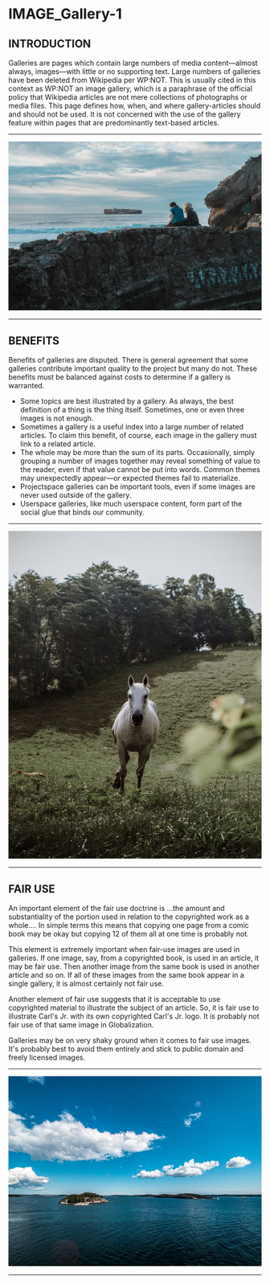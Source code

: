 # IMAGE_Gallery-1

## INTRODUCTION

Galleries are pages which contain large numbers of media content—almost always, images—with little or no supporting text. Large numbers of galleries have been deleted from Wikipedia per WP:NOT. This is usually cited in this context as WP:NOT an image gallery, which is a paraphrase of the official policy that Wikipedia articles are not mere collections of photographs or media files. This page defines how, when, and where gallery-articles should and should not be used. It is not concerned with the use of the gallery feature within pages that are predominantly text-based articles.

<hr>
<img src="https://github.com/yashksingh/IMAGE_Gallery-1/blob/main/Wiki_Images/jairo-gonzalez-Tm8jYlczTIg-unsplash.jpg">
<hr>

## BENEFITS

Benefits of galleries are disputed. There is general agreement that some galleries contribute important quality to the project but many do not. These benefits must be balanced against costs to determine if a gallery is warranted.

- Some topics are best illustrated by a gallery. As always, the best definition of a thing is the thing itself. Sometimes, one or even three images is not enough.
- Sometimes a gallery is a useful index into a large number of related articles. To claim this benefit, of course, each image in the gallery must link to a related article.
- The whole may be more than the sum of its parts. Occasionally, simply grouping a number of images together may reveal something of value to the reader, even if that value cannot be put into words. Common themes may unexpectedly appear—or expected themes fail to materialize.
- Projectspace galleries can be important tools, even if some images are never used outside of the gallery.
- Userspace galleries, like much userspace content, form part of the social glue that binds our community.

<hr>
<img src="https://github.com/yashksingh/IMAGE_Gallery-1/blob/main/Wiki_Images/nachelle-nocom-LWVIR87DHPY-unsplash.jpg">
<hr>

## FAIR USE

An important element of the fair use doctrine is ...the amount and substantiality of the portion used in relation to the copyrighted work as a whole.... In simple terms this means that copying one page from a comic book may be okay but copying 12 of them all at one time is probably not.

This element is extremely important when fair-use images are used in galleries. If one image, say, from a copyrighted book, is used in an article, it may be fair use. Then another image from the same book is used in another article and so on. If all of these images from the same book appear in a single gallery, it is almost certainly not fair use.

Another element of fair use suggests that it is acceptable to use copyrighted material to illustrate the subject of an article. So, it is fair use to illustrate Carl's Jr. with its own copyrighted Carl's Jr. logo. It is probably not fair use of that same image in Globalization.

Galleries may be on very shaky ground when it comes to fair use images. It's probably best to avoid them entirely and stick to public domain and freely licensed images.

<hr>
<img src="https://github.com/yashksingh/IMAGE_Gallery-1/blob/main/Wiki_Images/jocke-wulcan-x06GnxyMLnc-unsplash.jpg">
<hr>
